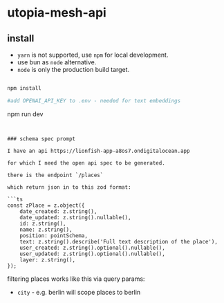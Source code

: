 # utopia-mesh-api


## install

- `yarn` is not supported, use `npm` for local development.
- use bun as `node` alternative.
- `node` is only the production build target.

```bash

npm install

#add OPENAI_API_KEY to .env - needed for text embeddings

```

npm run dev
```


### schema spec prompt

I have an api https://lionfish-app-a8os7.ondigitalocean.app

for which I need the open api spec to be generated.

there is the endpoint `/places`

which return json in to this zod format:

```ts
const zPlace = z.object({
    date_created: z.string(),
    date_updated: z.string().nullable(),
    id: z.string(),
    name: z.string(),
    position: pointSchema,
    text: z.string().describe('Full text description of the place'),
    user_created: z.string().optional().nullable(),
    user_updated: z.string().optional().nullable(),
    layer: z.string(),
});

```


filtering places works like this via query params:

- `city` - e.g. berlin will scope places to berlin

